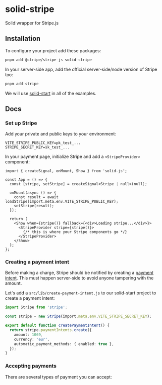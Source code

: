 # solid-stripe

Solid wrapper for Stripe.js

## Installation

To configure your project add these packages:

```bash
pnpm add @stripe/stripe-js solid-stripe
```

In your server-side app, add the official server-side/node version of Stripe too:

```bash
pnpm add stripe
```

We will use [solid-start](https://github.com/solidjs/solid-start) in all of the examples.

## Docs

### Set up Stripe

Add your private and public keys to your environment:

```
VITE_STRIPE_PUBLIC_KEY=pk_test_...
STRIPE_SECRET_KEY=sk_test_...
```

In your payment page, initialize Stripe and add a `<StripeProvider>` component:

```tsx
import { createSignal, onMount, Show } from 'solid-js';

const App = () => {
  const [stripe, setStripe] = createSignal<Stripe | null>(null);

  onMount(async () => {
    const result = await loadStripe(import.meta.env.VITE_STRIPE_PUBLIC_KEY);
    setStripe(result);
  });

  return (
    <Show when={stripe()} fallback={<div>Loading stripe...</div>}>
      <StripeProvider stripe={stripe()}>
        {/* this is where your Stripe components go */}
      </StripeProvider>
    </Show>
  );
};
```

### Creating a payment intent

Before making a charge, Stripe should be notified by creating a [payment intent](https://stripe.com/docs/api/payment_intents). This must happen server-side to avoid anyone tampering with the amount.

Let's add a `src/lib/create-payment-intent.js` to our solid-start project to create a payment intent:

```ts
import Stripe from 'stripe';

const stripe = new Stripe(import.meta.env.VITE_STRIPE_SECRET_KEY);

export default function createPaymentIntent() {
  return stripe.paymentIntents.create({
    amount: 1069,
    currency: 'eur',
    automatic_payment_methods: { enabled: true },
  });
}
```

### Accepting payments

There are several types of payment you can accept:
